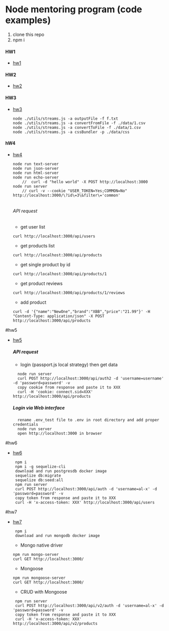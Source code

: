 # Node mentoring program (code examples)

1) clone this repo
2) npm i

#### HW1
- [hw1](https://github.com/andrIvash/node-mentoring/tree/hw1)

#### HW2
- [hw2](https://github.com/andrIvash/node-mentoring/tree/hw2)

#### HW3
- [hw3](https://github.com/andrIvash/node-mentoring/tree/hw3)
    ```
    node ./utils/streams.js -a outputFile -f f.txt
    node ./utils/streams.js -a convertFromFile -f ./data/1.csv
    node ./utils/streams.js -a convertToFile -f ./data/1.csv
    node ./utils/streams.js -a cssBundler -p ./data/css
    ```
#### hW4
- [hw4](https://github.com/andrIvash/node-mentoring/tree/hw4)
    ```
    node run text-server
    node run json-server
    node run html-server
    node run echo-server
        //  curl -d "hello world" -X POST http://localhost:3000 
    node run server 
        // curl -v --cookie "USER_TOKEN=Yes;COMMON=No" http://localhost:3000/\?id\=3\&filter\='common'
            
    ``` 
    ###### API request
    - get user list
    ```
    curl http://localhost:3000/api/users
    ```
    - get products list
    ```
    curl http://localhost:3000/api/products
    ```
    - get single product by id
    ```
    curl http://localhost:3000/api/products/1
    ```
    - get product reviews
    ```
    curl http://localhost:3000/api/products/1/reviews
    ```    
    - add product
    ```
    curl -d '{"name":"NewOne","brand":"XBB","price":"21.99"}' -H "Content-Type: application/json" -X POST http://localhost:3000/api/products
    ``` 

#hw5
- [hw5](https://github.com/andrIvash/node-mentoring/tree/hw5)
  ##### API request
  - login (passport.js local strategy) then get data
  ```
    node run server
    curl POST http://localhost:3000/api/auth2 -d 'username=username' -d 'password=password' -v
    copy cookie from response and paste it to XXX
    curl -H 'cookie: connect.sid=XXX' http://localhost:3000/api/products
  ```    
  ##### Login via Web interface
  ```
    rename .env_test file to .env in root directory and add proper credentials
    node run server
    open http://localhost:3000 in browser
  ```  
#hw6
- [hw6](https://github.com/andrIvash/node-mentoring/tree/hw6)
    ```
     npm i
     npm i -g sequelize-cli
     download and run postgresdb docker image
     sequelize db:migrate
     sequelize db:seed:all
     npm run server
     curl POST http://localhost:3000/api/auth -d 'username=al-x' -d 'password=password' -v
     copy token from response and paste it to XXX
     curl -H 'x-access-token: XXX' http://localhost:3000/api/users  
    ``` 
#hw7
- [hw7](https://github.com/andrIvash/node-mentoring/tree/hw7)
    ```
     npm i
     download and run mongodb docker image
    ```
    -  Mongo native driver
     ```
     npm run mongo-server
     curl GET http://localhost:3000/
     ```
    -  Mongoose 
    ```
    npm run mongoose-server
    curl GET http://localhost:3000/
    ``` 
    - CRUD with Mongoose
    ```
     npm run server
     curl POST http://localhost:3000/api/v2/auth -d 'username=al-x' -d 'password=password' -v
     copy token from response and paste it to XXX
     curl -H 'x-access-token: XXX' http://localhost:3000/api/v2/products  
    ```      
